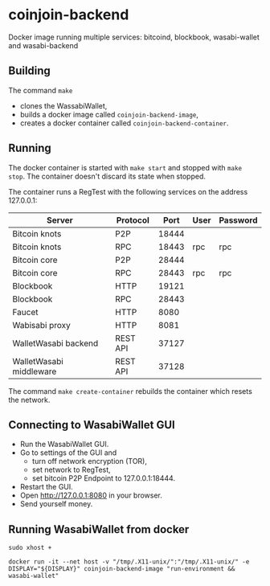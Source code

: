 # coinjoin-backend
Docker image running multiple services: bitcoind, blockbook, wasabi-wallet and wasabi-backend

## Building
The command `make`
  * clones the WassabiWallet,
  * builds a docker image called `coinjoin-backend-image`,
  * creates a docker container called `coinjoin-backend-container`.

## Running
The docker container is started with `make start` and stopped with `make stop`. The container doesn't discard its state when stopped.

The container runs a RegTest with the following services on the address 127.0.0.1:

| Server                  | Protocol | Port  | User | Password |
|-------------------------|----------|-------|------|----------|
| Bitcoin knots           | P2P      | 18444 |      |          |
| Bitcoin knots           | RPC      | 18443 | rpc  | rpc      |
| Bitcoin core            | P2P      | 28444 |      |          |
| Bitcoin core            | RPC      | 28443 | rpc  | rpc      |
| Blockbook               | HTTP     | 19121 |      |          |
| Blockbook               | RPC      | 28443 |      |          |
| Faucet                  | HTTP     | 8080  |      |          |
| Wabisabi proxy          | HTTP     | 8081  |      |          |
| WalletWasabi backend    | REST API | 37127 |      |          |
| WalletWasabi middleware | REST API | 37128 |      |          |

The command `make create-container` rebuilds the container which resets the network.

## Connecting to WasabiWallet GUI
  * Run the WasabiWallet GUI.
  * Go to settings of the GUI and
    * turn off network encryption (TOR),
    * set network to RegTest,
    * set bitcoin P2P Endpoint to 127.0.0.1:18444.
  * Restart the GUI.
  * Open http://127.0.0.1:8080 in your browser.
  * Send yourself money.


## Running WasabiWallet from docker
`sudo xhost +`

`docker run -it --net host -v "/tmp/.X11-unix/":"/tmp/.X11-unix/" -e DISPLAY="${DISPLAY}" coinjoin-backend-image "run-environment && wasabi-wallet"`
